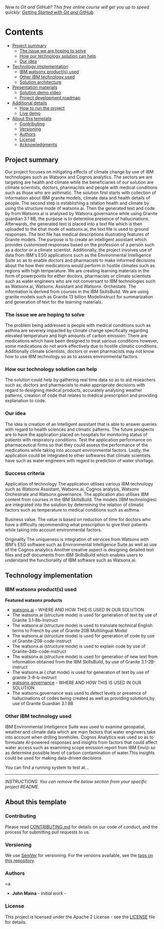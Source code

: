 _New to Git and GitHub? This free online course will get you up to speed quickly: [Getting Started with Git and GitHub](https://www.coursera.org/learn/getting-started-with-git-and-github)_.

# Contents

- [Project summary](#project-summary)
  - [The issue we are hoping to solve](#the-issue-we-are-hoping-to-solve)
  - [How our technology solution can help](#how-our-technology-solution-can-help)
  - [Our idea](#our-idea)
- [Technology implementation](#technology-implementation)
  - [IBM watsonx product(s) used](#ibm-ai-services-used)
  - [Other IBM technology used](#other-ibm-technology-used)
  - [Solution architecture](#solution-architecture)
- [Presentation materials](#presentation-materials)
  - [Solution demo video](#solution-demo-video)
  - [Project development roadmap](#project-development-roadmap)
- [Additional details](#additional-details)
  - [How to run the project](#how-to-run-the-project)
  - [Live demo](#live-demo)
- [About this template](#about-this-template)
  - [Contributing](#contributing)
  - [Versioning](#versioning)
  - [Authors](#authors)
  - [License](#license)
  - [Acknowledgments](#acknowledgments)


## Project summary
Our project focuses on mitigating effects of climate change by use of IBM technologies such as Watsonx and Cognos analytics. The sectors we are targeting are health and climate while the beneficiaries of our solution are climate scientists, doctors, pharmacists and people with medical conditions such as those who are asthmatic.  The solution first starts with collection of information about IBM granite models, climate data and health details of people. The second step is establishing a relation health and climate by using the structure mode of watsonx.ai. Then the generated text and code by from Watsonx.ai is analysed by Watsonx.governance while using Granite guardian 3.1 8B, the purpose is to determine presence of hallucinations. Afterwards, the generated text is placed into a text file which is then uploaded to the chat mode of watsonx.ai, the text file is used to ground responses. The text file has  medical descriptions illustrating features of Granite models. The purpose is to create an intelligent assistant which provides customised responses based on the profession of a person such as a doctor or a climate scientist.  Additionally, the project involves use of data from IBM's ESG applications such as the Environmental Intelligence Suite so as to enable doctors and pharmacists to make informed decisions about the how their medications would perform in hostile climates such as regions with high temperature. We are creating learning materials in the form of powerpoints for either doctors, pharmacists or climate scientists such as water engineers  who are not conversant to IBM technologies such as Watsonx.ai, Watsonx. Assistant and Watsonx. Orchestate. The information is derived from courses in the IBM SkillsBuild. We are using granite models such as Granite 13 billion  ModelInstruct for summarization and  generation of text for the learning materials.

### The issue we are hoping to solve
The problem  being addressed is people with medical conditions such as asthma are severely impacted by climate change specifically regarding elevated  temperature and high amounts of carbon emission. There are medications which have been designed to treat various conditions however, some medications do not work effectively due to hostile climatic conditions. 
Additionally climate scientists, doctors or even pharmacists may not know how to use IBM  technology so as to assess environmental factors.
### How our technology solution can help

The solution could help by gathering real time data so as to aid reseachers such as; doctors and pharmacists to make appropriate decisions with regard to designing medical products, accurately analysing weather patterns, creation of code that relates to medical prescription and providing explanation to code.

### Our idea
The idea is creation of an Intelligent  assistant that is able to answer queries with regard to health sciences and climatic patterns.
The future prospects are to have the application placed on hospitals for monitoring status of patients with respiratory conditions.
Test the application performance on pharmaceutical firms so that they could assess the performance of the medications while taking into account environmental factors.
Lastly, the application could be integrated to other softwares that climate scientists have  such as water engineers with regard to prediction of water shortage.

### Success criteria

Application of technology
The application utilises various IBM technology such as Watsonx Assistant, Watsonx.ai, Cognos analysis, Watsonx Orchestrate and Watsonx.governance. The application also utilises IBM content from courses in the IBM SkillsBuild.
The models (IBM technologies) are integrated into the solution by determining the relation of climatic factors such as temperature to medical conditions such as asthma.

Business value.
The value is based on reduction of time for  doctors who have a difficulty recommending what prescription to give their patients while taking into account environmental factors.

Originality
The uniqueness is integration of services from Watsonx with IBM's ESG software such as Environmental Intelligence Suite as well as use of  the Cognos analytics
Another creative aspect is designing detailed text files and pdf documents from IBM SkillsBuild which enables users to understand the functionality of IBM software such as Watsonx.ai.



## Technology implementation

### IBM watsonx product(s) used


**Featured watsonx products**

- [watsonx.ai](https://www.ibm.com/products/watsonx-ai) - WHERE AND HOW THIS IS USED IN OUR SOLUTION
- The watsonx.ai (structure mode)  is used for generation of text by use of Granite 3.1-8b-Instruct
- The watsonx.ai (structure mode)  is used to translate technical English terms to French by use of Granite 20B Multilingual Model
- The watsonx.ai (structure mode) is used for generation of code by use  of Granite-20B-code-instruct
- The watsonx.ai (structure mode) is used to explain code by use of Granite-34b-code-instruct  
- The watsonx.ai (structure mode) is used for generation of new text from information obtained from the IBM SkillsBuild, by use of Granite 3.1-2B-instruct
- The watsonx.ai ( chat mode) is used for generation of text by use of granite 3-8-b-instruct
- [watsonx.governance](https://www.ibm.com/products/watsonx-governance) - WHERE AND HOW THIS IS USED IN OUR SOLUTION
- The watsonx.governance was used to detect levels or presence of hallucinations of codes being  created as well as providing solutions,by use of Granite Guardian 3.1 8B


### Other IBM technology used
IBM Environmental Intelligence Suite was used to examine geospatial, weather and climate data which are main factors that water engineers take into account when drilling boreholes. Cognos Analytics was used so as to formulate AI-powered responses and insights from factors that could affect water access such as examining scope emission report from IBM Envizi so as determine possible level of carbon contamination of water.This insights could be used for making data-driven decisions



You can find a running system to test at...




---

_INSTRUCTIONS: You can remove the below section from your specific project README._

## About this template

### Contributing

Please read [CONTRIBUTING.md](CONTRIBUTING.md) for details on our code of conduct, and the process for submitting pull requests to us.

### Versioning

We use [SemVer](http://semver.org/) for versioning. For the versions available, see the [tags on this repository](https://github.com/your/project/tags).

### Authors

<a 
</a>

- **John Maina** - _Initial work_ - 

### License

This project is licensed under the Apache 2 License - see the [LICENSE](LICENSE) file for details.


